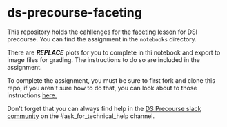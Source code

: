 # ds-precourse-faceting
This repository holds the cahllenges for the [faceting lesson](https://learn-2.galvanize.com/content_link/github/gSchool/ds-precourse/units/07_matplotlib/06_faceting.md) for DSI precourse. You can find the assignment in the `notebooks` directory.

There are **_REPLACE_** plots for you to complete in thi notebook and export to image files for grading. The instructions to do so are included in the assignment. 

To complete the assignment, you must be sure to first fork and clone this repo, if you aren't sure how to do that, you can look about to those instructions [here.](https://learn-2.galvanize.com/content_link/github/gSchool/dsi-prep-module-setup/units/04_github/03_fork_clone_pull.md)

Don't forget that you can always find help in the [DS Precourse slack community](https://dsi-precourse-g.slack.com) on the #ask_for_technical_help channel.